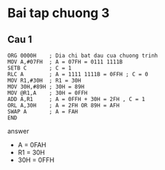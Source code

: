 # Bai tap chuong 3

## Cau 1

```assembly
ORG 0000H    ; Dia chi bat dau cua chuong trinh
MOV A,#07FH  ; A = 07FH = 0111 1111B
SETB C       ; C = 1
RLC A        ; A = 1111 1111B = 0FFH ; C = 0
MOV R1,#30H  ; R1 = 30H
MOV 30H,#89H ; 30H = 89H
MOV @R1,A    ; 30H = 0FFH
ADD A,R1     ; A = 0FFH + 30H = 2FH , C = 1
ORL A,30H    ; A = 2FH OR 89H = AFH
SWAP A       ; A = FAH
END
```

answer

- A = 0FAH
- R1 = 30H
- 30H = 0FFH
